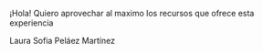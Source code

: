 ¡Hola!
Quiero aprovechar al maximo los recursos que ofrece esta experiencia


Laura Sofia Peláez Martínez
<!---
Laurainnova/Laurainnova is a ✨ special ✨ repository because its `README.md` (this file) appears on your GitHub profile.
You can click the Preview link to take a look at your changes.
--->
